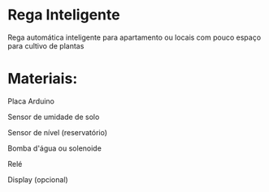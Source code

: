 # Rega Inteligente
 Rega automática inteligente para apartamento ou locais com pouco espaço para cultivo de plantas

 # Materiais:

Placa Arduino

Sensor de umidade de solo

Sensor de nível (reservatório)

Bomba d'água ou solenoide

Relé

Display (opcional)

